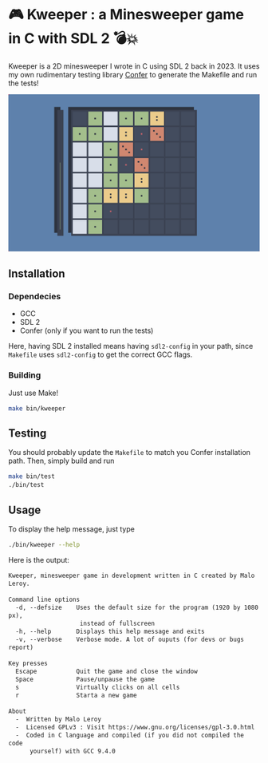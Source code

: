 # 🎮 Kweeper : a Minesweeper game in C with SDL 2 💣💥 

Kweeper is a 2D minesweeper I wrote in C using SDL 2 back in 2023. It uses my own rudimentary testing library [Confer](https://github.com/maloleroy/confer) to generate the Makefile and run the tests!

![Screenshot](Screenshot.png "Screenshot")

## Installation

### Dependecies

* GCC
* SDL 2
* Confer (only if you want to run the tests)

Here, having SDL 2 installed means having `sdl2-config` in your path, since `Makefile` uses `sdl2-config` to get the correct GCC flags.

### Building

Just use Make!
```bash
make bin/kweeper
```

## Testing

You should probably update the `Makefile` to match you Confer installation path. Then, simply build and run
```bash
make bin/test
./bin/test
```

## Usage

To display the help message, just type
```bash
./bin/kweeper --help
```

Here is the output:
```
Kweeper, minesweeper game in development written in C created by Malo Leroy.

Command line options
  -d, --defsize    Uses the default size for the program (1920 by 1080 px),
                    instead of fullscreen
  -h, --help       Displays this help message and exits
  -v, --verbose    Verbose mode. A lot of ouputs (for devs or bugs report)

Key presses
  Escape           Quit the game and close the window
  Space            Pause/unpause the game
  s                Virtually clicks on all cells
  r                Starta a new game

About
  -  Written by Malo Leroy
  -  Licensed GPLv3 : Visit https://www.gnu.org/licenses/gpl-3.0.html
  -  Coded in C language and compiled (if you did not compiled the code
      yourself) with GCC 9.4.0
```
